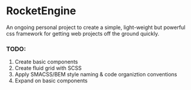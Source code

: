 # RocketEngine


An ongoing personal project to create a simple, light-weight but powerful css framework for getting web projects off the ground quickly.


### TODO:

1. Create basic components
2. Create fluid grid with SCSS
3. Apply SMACSS/BEM style naming & code organiztion conventions
4. Expand on basic components
